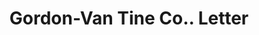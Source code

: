 ---
doi: 10.7916/D8GJ0VZS
date_other: '1918'
date_other_textual: '1918'
form: correspondence
genre:
- Letters (correspondence)
name:
- Gordon-Van Tine Co.
object_in_context_url: https://biggert.cul.columbia.edu/items/view/ave_biggert_00132
subject_hierarchical_geographic:
- Davenport, Iowa, United States
subject_name:
- Gordon-Van Tine Co.
title: Gordon-Van Tine Co.. Letter
sort_title: Gordon-Van Tine Co.. Letter
call_number: ave_biggert_00132
coordinates:
- 41.543055555555554,-90.59083333333332
pid: ave_biggert_00132
identifiers: ave_biggert_00132
canvas_id: ldpd:395407
permalink: "/items/ave_biggert_00132/"
layout: iiif-image-page
---